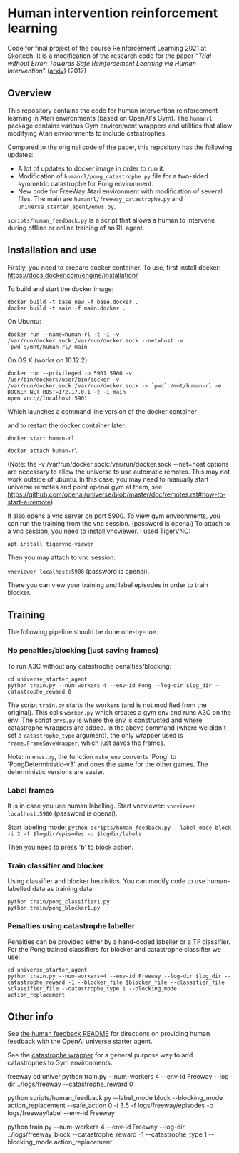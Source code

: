 # Human intervention reinforcement learning

Code for final project of the course Reinforcement Learning 2021 at Skoltech. It is a modification of the research code for the paper "*Trial without Error: Towards Safe Reinforcement Learning via Human Intervention*" ([arxiv](https://arxiv.org/pdf/1707.05173.pdf)) (2017)

## Overview

This repository contains the code for human intervention reinforcement learning in Atari environments (based on OpenAI's Gym). The `humanrl` package contains various Gym environment wrappers and utilities that allow modifying Atari environments to include catastrophes.

Compared to the original code of the paper, this repository has the following updates:
- A lot of updates to docker image in order to run it.
- Modification of `humanrl/pong_catastrophe.py` file for a two-sided symmetric catastrophe for Pong environment.
- New code for FreeWay Atari environment with modification of several files. The main are `humanrl/freeway_catastrophe.py` and `universe_starter_agent/envs.py`.

`scripts/human_feedback.py` is a script that allows a human to intervene during offline or online training of an RL agent.

## Installation and use

Firstly, you need to prepare docker container. To use, first install docker: https://docs.docker.com/engine/installation/

To build and start the docker image:

```
docker build -t base_new -f base.docker .
docker build -t main -f main.docker .
```

On Ubuntu:
```
docker run --name=human-rl -t -i -v /var/run/docker.sock:/var/run/docker.sock --net=host -v `pwd`:/mnt/human-rl/ main
```

On OS X (works on 10.12.2):
```
docker run --privileged -p 5901:5900 -v /usr/bin/docker:/user/bin/docker -v /var/run/docker.sock:/var/run/docker.sock -v `pwd`:/mnt/human-rl -e DOCKER_NET_HOST=172.17.0.1 -t -i main
open vnc://localhost:5901
```

Which launches a command line version of the docker container

and to restart the docker container later:

`docker start human-rl`

`docker attach human-rl`

(Note: the -v /var/run/docker.sock:/var/run/docker.sock --net=host options are necessary to allow the universe to use automatic remotes. This may not work outside of ubuntu. In this case, you may need to manually start universe remotes and point openai gym at them, see https://github.com/openai/universe/blob/master/doc/remotes.rst#how-to-start-a-remote)

It also opens a vnc server on port 5900. To view gym environments, you can run the training from the vnc session. (password is openai)
To attach to a vnc session, you need to install vncviewer. I used TigerVNC:

`apt install tigervnc-viewer`

Then you may attach to vnc session:

`vncviewer localhost:5900` (password is openai).

There you can view your training and label episodes in order to train blocker.

## Training

The following pipeline should be done one-by-one.

### No penalties/blocking (just saving frames)
To run A3C without any catastrophe penalties/blocking:

```
cd universe_starter_agent
python train.py --num-workers 4 --env-id Pong --log-dir $log_dir --catastrophe_reward 0
```

The script `train.py` starts the workers (and is not modified from the original). This calls `worker.py` which creates a gym env and runs A3C on the env. The script `envs.py` is where the env is constructed and where catastrophe wrappers are added. In the above command (where we didn't set a `catastrophe_type` argument), the only wrapper used is `frame.FrameSaveWrapper`, which just saves the frames.

Note: in `envs.py`, the function `make_env` converts 'Pong' to 'PongDeterministic-v3' and does the same for the other games. The deterministic versions are easier.

### Label frames
It is in case you use human labelling.
Start vncviewer:
`vncviewer localhost:5900` (password is openai).

Start labeling mode:
`python scripts/human_feedback.py --label_mode block -i 2 -f $logdir/episodes -o $logdir/labels`

Then you need to press 'b' to block action.

### Train classifier and blocker
Using classifier and blocker heuristics. You can modify code to use human-labelled data as training data.

```
python train/pong_classifier1.py
python train/pong_blocker1.py
```

### Penalties using catastrophe labeller
Penalties can be provided either by a hand-coded labeller or a TF classifier. For the Pong trained classifiers for blocker and catastrophe classifier we use:

```
cd universe_starter_agent
python train.py --num-workers=4 --env-id Freeway --log-dir $log_dir --catastrophe_reward -1 --blocker_file $blocker_file --classifier_file $classifier_file --catastrophe_type 1 --blocking_mode action_replacement
```

## Other info

See [the human feedback README](https://github.com/gsastry/human-rl/tree/master/scripts/README.md) for directions on providing human feedback with the OpenAI universe starter agent.

See the [catastrophe wrapper](https://github.com/gsastry/human-rl/blob/master/humanrl/catastrophe_wrapper.py) for a general purpose way to add catastrophes to Gym environments.







freeway
cd univer
python train.py --num-workers 4 --env-id Freeway --log-dir ../logs/freeway --catastrophe_reward 0

python scripts/human_feedback.py --label_mode block --blocking_mode action_replacement --safe_action 0 -i 3.5 -f logs/freeway/episodes -o logs/freeway/label --env-id Freeway

python train.py --num-workers 4 --env-id Freeway --log-dir ../logs/freeway_block --catastrophe_reward -1 --catastrophe_type 1 --blocking_mode action_replacement
